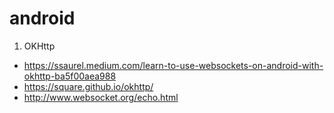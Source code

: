 # android

1. OKHttp
- https://ssaurel.medium.com/learn-to-use-websockets-on-android-with-okhttp-ba5f00aea988
- https://square.github.io/okhttp/
- http://www.websocket.org/echo.html
